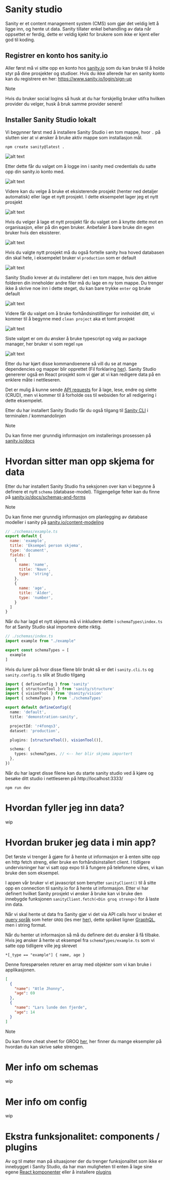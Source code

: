 # Sanity studio
Sanity er et content management system (CMS) som gjør det veldig lett å ligge inn, og hente ut data. Sanity tillater enkel behandling av data når oppsettet er ferdig, dette er veldig kjekt for brukere som ikke er kjent eller god til koding.

## Registrer en konto hos sanity.io
Aller først må vi sitte opp en konto hos [sanity.io](https://www.sanity.io) som du kan bruke til å holde styr på dine prosjekter og studioer. Hvis du ikke allerede har en sanity konto kan du registrere en her: https://www.sanity.io/login/sign-up

> [!NOTE]
> Hvis du bruker social logins så husk at du har forskjellig bruker utifra hvilken provider du velger, husk å bruk samme provider senere!

## Installer Sanity Studio lokalt
Vi begynner først med å installere Sanity Studio i en tom mappe, hvor `.` på slutten sier at vi ønsker å bruke aktiv mappe som installasjon mål.
```console
npm create sanity@latest .
```

![alt text](docs/sanity-install.png)

Etter dette får du valget om å logge inn i sanity med credentials du satte opp din sanity.io konto med.

![alt text](docs/sanity-login-provider.png)

Videre kan du velge å bruke et eksisterende prosjekt (henter ned detaljer automatisk) eller lage et nytt prosjekt. I dette eksempelet lager jeg et nytt prosjekt

![alt text](docs/sanity-project-create.png)

Hvis du velger å lage et nytt prosjekt får du valget om å knytte dette mot en organisasjon, eller på din egen bruker. Anbefaler å bare bruke din egen bruker hvis den eksisterer.

![alt text](docs/sanity-project-organisation.png)

Hvis du valgte nytt prosjekt må du også fortelle sanity hva hoved databasen din skal hete, i eksempelet bruker vi `production` som er default

![alt text](docs/sanity-project-dataset.png)

Sanity Studio krever at du installerer det i en tom mappe, hvis den aktive folderen din inneholder andre filer må du lage en ny tom mappe. Du trenger ikke å skrive noe inn i dette steget, du kan bare trykke `enter` og bruke default

![alt text](docs/sanity-project-path.png)

Videre får du valget om å bruke forhåndsinstillinger for innholdet ditt, vi kommer til å begynne med `clean project` aka et tomt prosjekt

![alt text](docs/sanity-project-presets.png)

Siste valget er om du ønsker å bruke typescript og valg av package manager, her bruker vi som regel `npm`

![alt text](docs/sanity-project-packages.png)

Etter du har kjørt disse kommandoenene så vill du se at mange dependencies og mapper blir opprettet (Fil forklaring [her](https://www.sanity.io/docs/project-structure)). Sanity Studio genererer også en React prosjekt som vi gjør at vi kan redigere data på en enklere måte i nettleseren.

Det er mulig å kunne sende [API requests](https://www.sanity.io/docs/http-api) for å lage, lese, endre og slette (CRUD), men vi kommer til å forholde oss til websiden for all redigering i dette eksempelet.

Etter du har installert Sanity Studio får du også tilgang til [Sanity CLI](https://www.sanity.io/docs/cli) i terminalen / kommandolinjen

> [!NOTE]
> Du kan finne mer grunndig informasjon om installerings prosessen på [sanity.io/docs](https://www.sanity.io/docs/installation)

# Hvordan sitter man opp skjema for data
Etter du har installert Sanity Studio fra seksjonen over kan vi begynne å definere et nytt `schema` (database-model). Tilgjengelige felter kan du finne på [sanity.io/docs/schemas-and-forms](https://www.sanity.io/docs/schemas-and-forms)

> [!NOTE]
> Du kan finne mer grunndig informasjon om planlegging av database modeller i sanity på [sanity.io/content-modeling](https://www.sanity.io/content-modeling)

```js
// ./schemas/example.ts
export default {
  name: 'example',
  title: 'Eksempel person skjema',
  type: 'document',
  fields: [
    {
      name: 'name',
      title: 'Navn',
      type: 'string',
    },
    {
      name: 'age',
      title: 'Alder',
      type: 'number',
    }
  ]
}
```

Når du har lagd et nytt skjema må vi inkludere dette i `schemaTypes\index.ts` for at Sanity Studio skal importere dette riktig.

```ts
// ./schemas/index.ts
import example from "./example"

export const schemaTypes = [
  example
]
```
Hvis du lurer på hvor disse filene blir brukt så er det i `sanity.cli.ts` og `sanity.config.ts` slik at Studio tilgang
```ts
import { defineConfig } from 'sanity'
import { structureTool } from 'sanity/structure'
import { visionTool } from '@sanity/vision'
import { schemaTypes } from './schemaTypes'

export default defineConfig({
  name: 'default',
  title: 'demonstration-sanity',

  projectId: 'r4fonqs3',
  dataset: 'production',

  plugins: [structureTool(), visionTool()],

  schema: {
    types: schemaTypes, // <-- her blir skjema importert
  },
})
```
Når du har lagret disse filene kan du starte sanity studio ved å kjøre og besøke ditt studio i nettleseren på http://localhost:3333/
```console
npm run dev
```

# Hvordan fyller jeg inn data?
wip


# Hvordan bruker jeg data i min app?
Det første vi trenger å gjøre for å hente ut informasjon er å enten sitte opp en http fetch streng, eller bruke en forhåndsinstallert client. I tidligere undervisninger har vi satt opp expo til å fungere på telefonene våres, vi kan bruke den som eksempel.

I appen vår bruker vi et javascript som benytter `sanityClient()` til å sitte opp en connection til sanity.io for å hente ut informasjon. Etter vi har definert hvilket Sanity prosjekt vi ønsker å bruke kan vi bruke den innebygde funksjonen `sanityClient.fetch(<Din groq streng>)` for å laste inn data.

Når vi skal hente ut data fra Sanity gjør vi det via API calls hvor vi bruker et [query språk](https://en.wikipedia.org/wiki/Query_language) som heter `GROQ` (les mer [her](https://www.sanity.io/docs/how-queries-work)), dette språket ligner [GraphQL](https://graphql.org/), men i string format.

Når du henter ut informasjon så må du definere det du ønsker å få tilbake. Hvis jeg ønsker å hente ut eksempel fra `schemaTypes/example.ts` som vi satte opp tidligere ville jeg skrevet

```groq
*[_type == "example"] { name, age }
```
Denne forespørselen returer en array med objekter som vi kan bruke i applikasjonen.
```json
[
  {
    "name": "Atle Jhonny",
    "age": 69
  },
  {
    "name": "Lars lunde den fjerde",
    "age": 14
  }
]
```


> [!NOTE]
> Du kan finne cheat sheet for GROQ [her](https://www.sanity.io/docs/query-cheat-sheet), her finner du mange eksempler på hvordan du kan skrive søke strengen.

# Mer info om schemas
wip

# Mer info om config
wip

# Ekstra funksjonalitet: components / plugins
Av og til møter man på situasjoner der du trenger funksjonalitet som ikke er innebygget i Sanity Studio, da har man muligheten til enten å lage sine egene [React komponenter](https://www.sanity.io/docs/studio-components) eller å installere [plugins](https://www.sanity.io/plugins)

